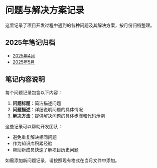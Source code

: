 # 问题与解决方案记录

这里记录了项目开发过程中遇到的各种问题及其解决方案，按月份归档整理。

## 2025年笔记归档

- [2025年4月](./2025-04.md)
- [2025年5月](./2025-05.md)

## 笔记内容说明

每个问题记录包含以下内容：

1. **问题标题**：简洁描述问题
2. **问题描述**：详细说明问题的具体情况
3. **解决方法**：提供解决问题的具体步骤和代码示例

这些记录可以帮助开发团队：
- 避免重复解决相同问题
- 作为知识库积累经验
- 帮助新成员快速了解项目历史问题

如需添加新问题记录，请按照现有格式在当月文件中添加。 